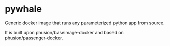 pywhale
=======

Generic docker image that runs any parameterized python app from source.

It is built upon phusion/baseimage-docker and based on phusion/passenger-docker.




